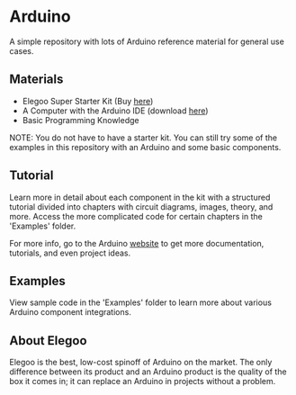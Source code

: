 # Arduino

A simple repository with lots of Arduino reference material for general use cases.

## Materials

- Elegoo Super Starter Kit (Buy [here](https://www.amazon.com/ELEGOO-Project-Tutorial-Controller-Projects/dp/B01D8KOZF4/))
- A Computer with the Arduino IDE (download [here](https://www.arduino.cc/en/software/))
- Basic Programming Knowledge

NOTE: You do not have to have a starter kit. You can still try some of the examples in this repository with an Arduino and some basic components.

## Tutorial

Learn more in detail about each component in the kit with a structured tutorial divided into chapters with circuit diagrams, images, theory, and more. Access the more complicated code for certain chapters in the 'Examples' folder.

For more info, go to the Arduino [website](https://www.arduino.cc/en/Guide/) to get more documentation, tutorials, and even project ideas.

## Examples

View sample code in the 'Examples' folder to learn more about various Arduino component integrations.

## About Elegoo

Elegoo is the best, low-cost spinoff of Arduino on the market. The only difference between its product and an Arduino product is the quality of the box it comes in; it can replace an Arduino in projects without a problem.
